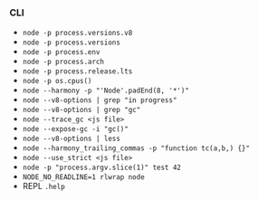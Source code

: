### CLI
- `node -p process.versions.v8`
- `node -p process.versions`
- `node -p process.env`
- `node -p process.arch`
- `node -p process.release.lts`
- `node -p os.cpus()`
- `node --harmony -p "'Node'.padEnd(8, '*')"`
- `node --v8-options | grep "in progress"`
- `node --v8-options | grep "gc"`
- `node --trace_gc <js file>`
- `node --expose-gc -i "gc()"`
- `node --v8-options | less`
- `node --harmony_trailing_commas -p "function tc(a,b,) {}"`
- `node --use_strict <js file>`
- `node -p "process.argv.slice(1)" test 42`
- `NODE_NO_READLINE=1 rlwrap node`
- REPL `.help`